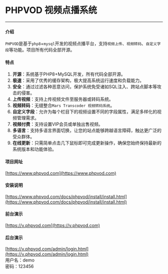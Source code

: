 # PHPVOD 视频点播系统

---

#### 介绍
`PHPVOD`是基于`php8`+`mysql`开发的视频点播平台，支持`视频上传`、`视频转码`、`自定义字段`等功能。项目所有代码全部开源。

#### 特点
1. **开源**：系统基于PHP8+MySQL开发，所有代码全部开源。
2. **极速**：采用了优秀的缓存架构，极大提高系统运行速度和负载能力。
3. **安全**：通过过滤各种恶意访问，保护系统免受诸如SQL注入、跨站点脚本等攻击的侵害。
4. **上传视频**：支持上传视频文件至服务器或转码系统。
5. **视频转码**：无缝整合`Mars Transcoder 视频转码系统`。
6. **自定义字段**：允许为每个栏目下的视频设置不同的字段属性，满足多样化的视频管理需求。
7. **视频付费**：支持设置VIP会员或单独出售视频。
8. **多语言**：支持多语言界面切换，让您的站点能够跨越语言障碍，触达更广泛的受众群体。
9. **在线更新**：只需简单点击几下鼠标即可完成更新操作，确保您始终保持最新的系统版本和功能体验。

#### 项目网址
[https://www.phpvod.com](https://www.phpvod.com)

#### 安装说明
[https://www.phpvod.com/docs/phpvod/install/install.html](https://www.phpvod.com/docs/phpvod/install/install.html)

#### 前台演示
[https://v.phpvod.com](https://v.phpvod.com)

#### 后台演示
[https://v.phpvod.com/admin/login.html](https://v.phpvod.com/admin/login.html)<br />
用户名：demo<br />
密码：123456
